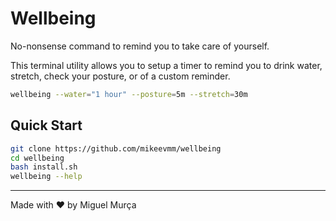 # Wellbeing

No-nonsense command to remind you to take care of yourself.

This terminal utility allows you to setup a timer to remind
you to drink water, stretch, check your posture, or of a custom
reminder.

```bash
wellbeing --water="1 hour" --posture=5m --stretch=30m
```

## Quick Start

```bash
git clone https://github.com/mikeevmm/wellbeing
cd wellbeing
bash install.sh
wellbeing --help
```

---

Made with ❤️  by Miguel Murça
